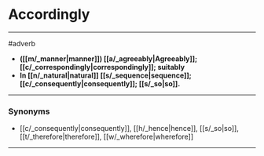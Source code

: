 # Accordingly
---
#adverb
- **([[m/_manner|manner]]) [[a/_agreeably|Agreeably]]; [[c/_correspondingly|correspondingly]]; suitably**
- **In [[n/_natural|natural]] [[s/_sequence|sequence]]; [[c/_consequently|consequently]]; [[s/_so|so]].**
---
### Synonyms
- [[c/_consequently|consequently]], [[h/_hence|hence]], [[s/_so|so]], [[t/_therefore|therefore]], [[w/_wherefore|wherefore]]
---
